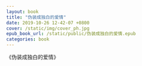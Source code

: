 ```yaml
---
layout: book
title: "伪装成独白的爱情"
date: 2019-10-26 12-42-07 +0800
cover: /static/img/cover_ph.jpg
epub_book_url: /static/public/伪装成独白的爱情.epub
categories: book
---
```


《伪装成独白的爱情》